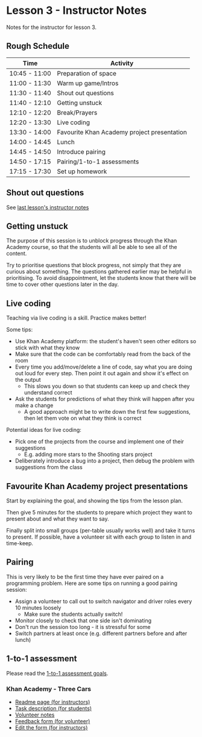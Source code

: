 # Lesson 3 - Instructor Notes

Notes for the instructor for lesson 3.

## Rough Schedule

| Time | Activity |
|------|----------|
| 10:45 - 11:00 | Preparation of space |
| 11:00 - 11:30 | Warm up game/Intros |
| 11:30 - 11:40 | Shout out questions |
| 11:40 - 12:10 | Getting unstuck |
| 12:10 - 12:20 | Break/Prayers |
| 12:20 - 13:30 | Live coding |
| 13:30 - 14:00 | Favourite Khan Academy project presentation |
| 14:00 - 14:45 | Lunch |
| 14:45 - 14:50 | Introduce pairing |
| 14:50 - 17:15 | Pairing/1-to-1 assessments |
| 17:15 - 17:30 | Set up homework |

## Shout out questions

See [last lesson's instructor notes](../lesson-2/instructor-notes.md#shout-out-questions)

## Getting unstuck

The purpose of this session is to unblock progress through the Khan Academy course, so that the students will all be able to see all of the content.

Try to prioritise questions that block progress, not simply that they are curious about something. The questions gathered earlier may be helpful in prioritising. To avoid disappointment, let the students know that there will be time to cover other questions later in the day.

## Live coding

Teaching via live coding is a skill. Practice makes better!

Some tips:

- Use Khan Academy platform: the student's haven't seen other editors so stick with what they know
- Make sure that the code can be comfortably read from the back of the room
- Every time you add/move/delete a line of code, say what you are doing out loud for every step. Then point it out again and show it's effect on the output
  - This slows you down so that students can keep up and check they understand correct
- Ask the students for predictions of what they think will happen after you make a change
  - A good approach might be to write down the first few suggestions, then let them vote on what they think is correct

Potential ideas for live coding:

- Pick one of the projects from the course and implement one of their suggestions
  - E.g. adding more stars to the Shooting stars project
- Deliberately introduce a bug into a project, then debug the problem with suggestions from the class

## Favourite Khan Academy project presentations

Start by explaining the goal, and showing the tips from the lesson plan.

Then give 5 minutes for the students to prepare which project they want to present about and what they want to say.

Finally split into small groups (per-table usually works well) and take it turns to present. If possible, have a volunteer sit with each group to listen in and time-keep.

## Pairing

This is very likely to be the first time they have ever paired on a programming problem. Here are some tips on running a good pairing session:

* Assign a volunteer to call out to switch navigator and driver roles every 10 minutes loosely
  * Make sure the students actually switch!
* Monitor closely to check that one side isn't dominating
* Don't run the session too long - it is stressful for some
* Switch partners at least once (e.g. different partners before and after lunch)

## 1-to-1 assessment

Please read the [1-to-1 assessment goals](../instructor-notes.md#1-to-1-assessments).

### Khan Academy - Three Cars

- [Readme page (for instructors)](https://github.com/CodeYourFuture/intro-to-programming-assessments/tree/master/khan_academy_cars)
- [Task description (for students)](https://github.com/CodeYourFuture/intro-to-programming-assessments/tree/master/khan_academy_cars/assessment_task.md)
- [Volunteer notes](https://github.com/CodeYourFuture/intro-to-programming-assessments/tree/master/khan_academy_cars/mentor_notes.md)
- [Feedback form (for volunteer)](https://docs.google.com/forms/d/e/1FAIpQLSfPlYydoYxlsYtR3ObIzAByOjNd10gQvtUd715b8ntYaFzwbw/viewform)
- [Edit the form (for instructors)](https://docs.google.com/forms/d/1DW-WwKuQhVGlgcUgB8GzFRK6m3Yty0nJGqtxgYQq_EI/edit)